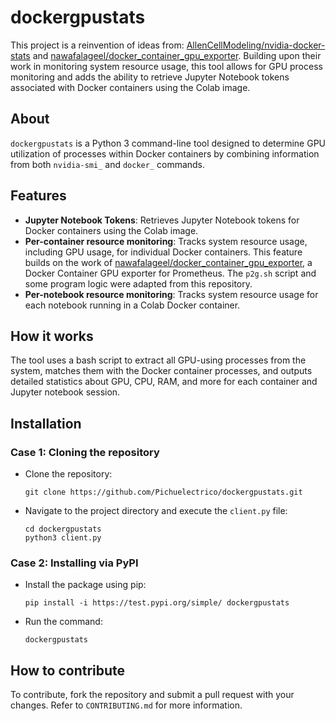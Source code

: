 # dockergpustats

This project is a reinvention of ideas from: [AllenCellModeling/nvidia-docker-stats](https://github.com/AllenCellModeling/nvidia-docker-stats.git) and [nawafalageel/docker_container_gpu_exporter](https://github.com/nawafalageel/docker_container_gpu_exporter.git). Building upon their work in monitoring system resource usage, this tool allows for GPU process monitoring and adds the ability to retrieve Jupyter Notebook tokens associated with Docker containers using the Colab image.

## About

`dockergpustats` is a Python 3 command-line tool designed to determine GPU utilization of processes within Docker containers by combining information from both `nvidia-smi_` and `docker_` commands.

## Features

- **Jupyter Notebook Tokens**: Retrieves Jupyter Notebook tokens for Docker containers using the Colab image.
- **Per-container resource monitoring**: Tracks system resource usage, including GPU usage, for individual Docker containers. This feature builds on the work of [nawafalageel/docker_container_gpu_exporter](https://github.com/nawafalageel/docker_container_gpu_exporter.git), a Docker Container GPU exporter for Prometheus. The `p2g.sh` script and some program logic were adapted from this repository.
- **Per-notebook resource monitoring**: Tracks system resource usage for each notebook running in a Colab Docker container.

## How it works

The tool uses a bash script to extract all GPU-using processes from the system, matches them with the Docker container processes, and outputs detailed statistics about GPU, CPU, RAM, and more for each container and Jupyter notebook session.

## Installation

### Case 1: Cloning the repository

- Clone the repository:
  ```
  git clone https://github.com/Pichuelectrico/dockergpustats.git
  ```
- Navigate to the project directory and execute the `client.py` file:
  ```
  cd dockergpustats
  python3 client.py
  ```

### Case 2: Installing via PyPI

- Install the package using pip:
  ```
  pip install -i https://test.pypi.org/simple/ dockergpustats
  ```
- Run the command:
  ```
  dockergpustats
  ```

## How to contribute

To contribute, fork the repository and submit a pull request with your changes. Refer to `CONTRIBUTING.md` for more information.
